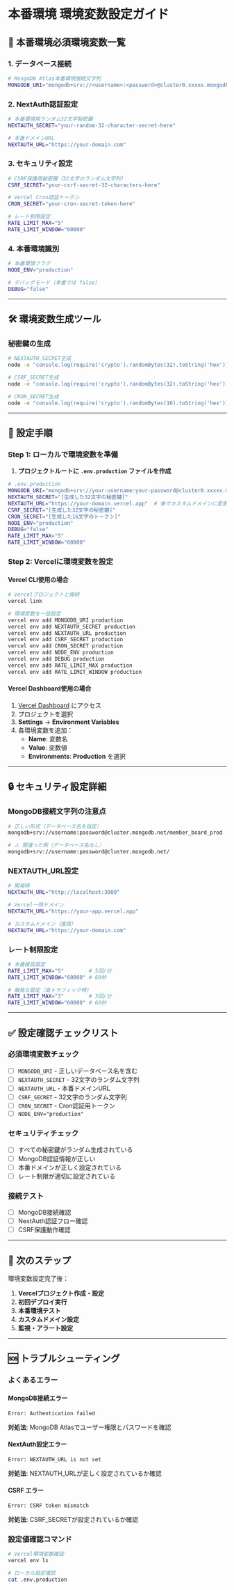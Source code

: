 # 本番環境 環境変数設定ガイド

## 🔐 本番環境必須環境変数一覧

### **1. データベース接続**
```bash
# MongoDB Atlas本番環境接続文字列
MONGODB_URI="mongodb+srv://<username>:<password>@cluster0.xxxxx.mongodb.net/member_board_prod?retryWrites=true&w=majority"
```

### **2. NextAuth認証設定**
```bash
# 本番環境用ランダム32文字秘密鍵
NEXTAUTH_SECRET="your-random-32-character-secret-here"

# 本番ドメインURL
NEXTAUTH_URL="https://your-domain.com"
```

### **3. セキュリティ設定**
```bash
# CSRF保護用秘密鍵（32文字のランダム文字列）
CSRF_SECRET="your-csrf-secret-32-characters-here"

# Vercel Cron認証トークン
CRON_SECRET="your-cron-secret-token-here"

# レート制限設定
RATE_LIMIT_MAX="5"
RATE_LIMIT_WINDOW="60000"
```

### **4. 本番環境識別**
```bash
# 本番環境フラグ
NODE_ENV="production"

# デバッグモード（本番では false）
DEBUG="false"
```

---

## 🛠️ 環境変数生成ツール

### **秘密鍵の生成**
```bash
# NEXTAUTH_SECRET生成
node -e "console.log(require('crypto').randomBytes(32).toString('hex'))"

# CSRF_SECRET生成
node -e "console.log(require('crypto').randomBytes(32).toString('hex'))"

# CRON_SECRET生成
node -e "console.log(require('crypto').randomBytes(16).toString('hex'))"
```

---

## 📝 設定手順

### **Step 1: ローカルで環境変数を準備**

1. **プロジェクトルートに `.env.production` ファイルを作成**
```bash
# .env.production
MONGODB_URI="mongodb+srv://your-username:your-password@cluster0.xxxxx.mongodb.net/member_board_prod?retryWrites=true&w=majority"
NEXTAUTH_SECRET="[生成した32文字の秘密鍵]"
NEXTAUTH_URL="https://your-domain.vercel.app"  # 後でカスタムドメインに変更
CSRF_SECRET="[生成した32文字の秘密鍵]"
CRON_SECRET="[生成した16文字のトークン]"
NODE_ENV="production"
DEBUG="false"
RATE_LIMIT_MAX="5"
RATE_LIMIT_WINDOW="60000"
```

### **Step 2: Vercelに環境変数を設定**

#### **Vercel CLI使用の場合**
```bash
# Vercelプロジェクトと接続
vercel link

# 環境変数を一括設定
vercel env add MONGODB_URI production
vercel env add NEXTAUTH_SECRET production
vercel env add NEXTAUTH_URL production
vercel env add CSRF_SECRET production
vercel env add CRON_SECRET production
vercel env add NODE_ENV production
vercel env add DEBUG production
vercel env add RATE_LIMIT_MAX production
vercel env add RATE_LIMIT_WINDOW production
```

#### **Vercel Dashboard使用の場合**
1. [Vercel Dashboard](https://vercel.com/dashboard) にアクセス
2. プロジェクトを選択
3. **Settings** → **Environment Variables**
4. 各環境変数を追加：
   - **Name**: 変数名
   - **Value**: 変数値
   - **Environments**: **Production** を選択

---

## 🔒 セキュリティ設定詳細

### **MongoDB接続文字列の注意点**
```bash
# 正しい形式（データベース名を指定）
mongodb+srv://username:password@cluster.mongodb.net/member_board_prod

# ⚠️ 間違った例（データベース名なし）
mongodb+srv://username:password@cluster.mongodb.net/
```

### **NEXTAUTH_URL設定**
```bash
# 開発時
NEXTAUTH_URL="http://localhost:3000"

# Vercel一時ドメイン
NEXTAUTH_URL="https://your-app.vercel.app"

# カスタムドメイン（推奨）
NEXTAUTH_URL="https://your-domain.com"
```

### **レート制限設定**
```bash
# 本番推奨設定
RATE_LIMIT_MAX="5"        # 5回/分
RATE_LIMIT_WINDOW="60000" # 60秒

# 厳格な設定（高トラフィック時）
RATE_LIMIT_MAX="3"        # 3回/分
RATE_LIMIT_WINDOW="60000" # 60秒
```

---

## ✅ 設定確認チェックリスト

### **必須環境変数チェック**
- [ ] `MONGODB_URI` - 正しいデータベース名を含む
- [ ] `NEXTAUTH_SECRET` - 32文字のランダム文字列
- [ ] `NEXTAUTH_URL` - 本番ドメインURL
- [ ] `CSRF_SECRET` - 32文字のランダム文字列
- [ ] `CRON_SECRET` - Cron認証用トークン
- [ ] `NODE_ENV="production"`

### **セキュリティチェック**
- [ ] すべての秘密鍵がランダム生成されている
- [ ] MongoDB認証情報が正しい
- [ ] 本番ドメインが正しく設定されている
- [ ] レート制限が適切に設定されている

### **接続テスト**
- [ ] MongoDB接続確認
- [ ] NextAuth認証フロー確認
- [ ] CSRF保護動作確認

---

## 🚀 次のステップ

環境変数設定完了後：

1. **Vercelプロジェクト作成・設定**
2. **初回デプロイ実行**
3. **本番環境テスト**
4. **カスタムドメイン設定**
5. **監視・アラート設定**

---

## 🆘 トラブルシューティング

### **よくあるエラー**

#### **MongoDB接続エラー**
```
Error: Authentication failed
```
**対処法**: MongoDB Atlasでユーザー権限とパスワードを確認

#### **NextAuth設定エラー**
```
Error: NEXTAUTH_URL is not set
```
**対処法**: NEXTAUTH_URLが正しく設定されているか確認

#### **CSRF エラー**
```
Error: CSRF token mismatch
```
**対処法**: CSRF_SECRETが設定されているか確認

### **設定値確認コマンド**
```bash
# Vercel環境変数確認
vercel env ls

# ローカル設定確認
cat .env.production
```